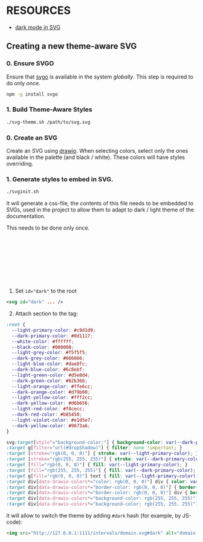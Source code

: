 # RESOURCES

- [dark mode in SVG](http://jgraph.github.io/drawio-github/DARK-MODE.html)

## Creating a new theme-aware SVG

### 0. Ensure SVGO

Ensure that [svgo](https://github.com/svg/svgo) is available in the system *globally*.
This step is required to do only once.

```bash
npm -g install svgo
```

### 1. Build Theme-Aware Styles

```bash
./svg-theme.sh /path/to/svg.svg
```






### 0. Create an SVG

Create an SVG using [drawio](https://github.com/jgraph/drawio). When selecting colors, select only the ones available in the palette (and black / white).
These colors will have styles overriding.

### 1. Generate styles to embed in SVG. 

```bash
./svginit.sh
```

It will generate a css-file, the contents of this file needs to be embedded to SVGs, used in the project to allow them to adapt to dark / light theme of the documentation.

This needs to be done only once.




1. Set `id="dark"` to the root <svg> element:

```xml
<svg id="dark" ... />
```

2. Attach <styles> section to the <defs> tag:

```css
:root {
  --light-primary-color: #c9d1d9;
  --dark-primary-color: #0d1117;
  --white-color: #ffffff;
  --black-color: #000000;
  --light-grey-color: #f5f5f5;
  --dark-grey-color: #666666;
  --light-blue-color: #dae8fc;
  --dark-blue-color: #6c8ebf;
  --light-green-color: #d5e8d4;
  --dark-green-color: #82b366;
  --light-orange-color: #ffe6cc;
  --dark-orange-color: #d79b00;
  --light-yellow-color: #fff2cc;
  --dark-yellow-color: #d6b656;
  --light-red-color: #f8cecc;
  --dark-red-color: #b85450;
  --light-violet-color: #e1d5e7;
  --dark-yellow-color: #9673a6;
}

svg:target[style^="background-color:"] { background-color: var(--dark-primary-color) !important; }
:target g[filter="url(#dropShadow)"] { filter: none !important; }
:target [stroke="rgb(0, 0, 0)"] { stroke: var(--light-primary-color); }
:target [stroke="rgb(255, 255, 255)"] { stroke: var(--dark-primary-color); }
:target [fill="rgb(0, 0, 0)"] { fill: var(--light-primary-color); }
:target [fill="rgb(255, 255, 255)"] { fill: var(--dark-primary-color); }
:target g[fill="rgb(0, 0, 0)"] text { fill: var(--light-primary-color); }
:target div[data-drawio-colors*="color: rgb(0, 0, 0)"] div { color: var(--light-primary-color) !important; }
:target div[data-drawio-colors*="border-color: rgb(0, 0, 0)"] { border-color: var(--light-primary-color) !important; }
:target div[data-drawio-colors*="border-color: rgb(0, 0, 0)"] div { border-color: var(--light-primary-color) !important; }
:target div[data-drawio-colors*="background-color: rgb(255, 255, 255)"] { background-color: var(--dark-primary-color) !important; }
:target div[data-drawio-colors*="background-color: rgb(255, 255, 255)"] div { background-color: var(--dark-primary-color) !important; }
```

It will allow to switch the theme by adding `#dark` hash (for example, by JS-code):

```html
<img src="http://127.0.0.1:1111/intervals/domain.svg#dark" alt="domain.svg" />
```
